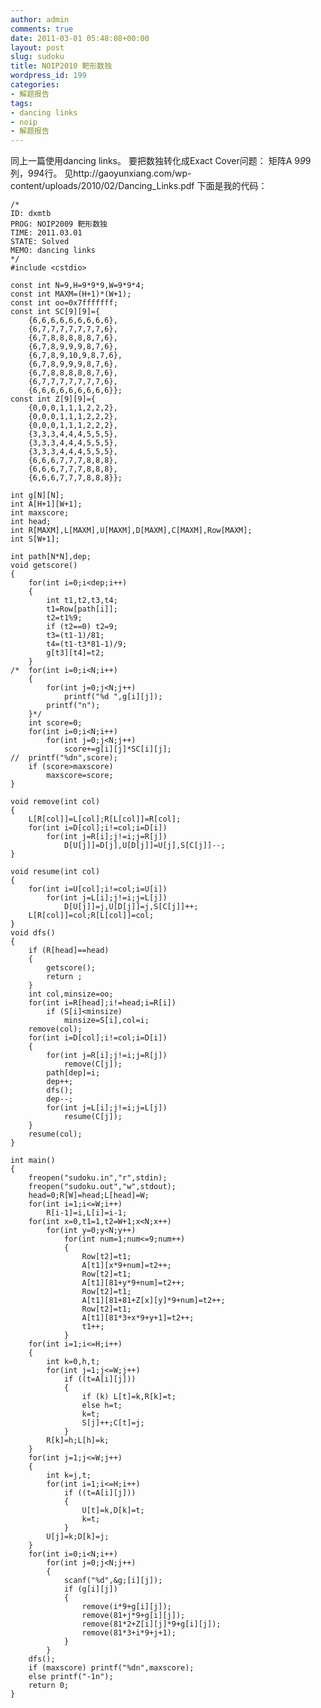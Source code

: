 ```yaml
---
author: admin
comments: true
date: 2011-03-01 05:48:08+00:00
layout: post
slug: sudoku
title: NOIP2010 靶形数独
wordpress_id: 199
categories:
- 解题报告
tags:
- dancing links
- noip
- 解题报告
---
```


同上一篇使用dancing links。
要把数独转化成Exact Cover问题：
矩阵A 9*9*9列，9*9*4行。
见http://gaoyunxiang.com/wp-content/uploads/2010/02/Dancing_Links.pdf
下面是我的代码：

    
    
    /*
    ID: dxmtb
    PROG: NOIP2009 靶形数独
    TIME: 2011.03.01
    STATE: Solved
    MEMO: dancing links
    */
    #include <cstdio>
    
    const int N=9,H=9*9*9,W=9*9*4;
    const int MAXM=(H+1)*(W+1);
    const int oo=0x7fffffff;
    const int SC[9][9]={
    	{6,6,6,6,6,6,6,6,6},
    	{6,7,7,7,7,7,7,7,6},
    	{6,7,8,8,8,8,8,7,6},
    	{6,7,8,9,9,9,8,7,6},
    	{6,7,8,9,10,9,8,7,6},
    	{6,7,8,9,9,9,8,7,6},
    	{6,7,8,8,8,8,8,7,6},
    	{6,7,7,7,7,7,7,7,6},
    	{6,6,6,6,6,6,6,6,6}};
    const int Z[9][9]={
    	{0,0,0,1,1,1,2,2,2},
    	{0,0,0,1,1,1,2,2,2},
    	{0,0,0,1,1,1,2,2,2},
    	{3,3,3,4,4,4,5,5,5},
    	{3,3,3,4,4,4,5,5,5},
    	{3,3,3,4,4,4,5,5,5},
    	{6,6,6,7,7,7,8,8,8},
    	{6,6,6,7,7,7,8,8,8},
    	{6,6,6,7,7,7,8,8,8}};
    
    int g[N][N];
    int A[H+1][W+1];
    int maxscore;
    int head;
    int R[MAXM],L[MAXM],U[MAXM],D[MAXM],C[MAXM],Row[MAXM];
    int S[W+1];
    
    int path[N*N],dep;
    void getscore()
    {
    	for(int i=0;i<dep;i++)
    	{
    		int t1,t2,t3,t4;
    		t1=Row[path[i]];
    		t2=t1%9;
    		if (t2==0) t2=9;
    		t3=(t1-1)/81;
    		t4=(t1-t3*81-1)/9;
    		g[t3][t4]=t2;
    	}
    /*	for(int i=0;i<N;i++)
    	{
    		for(int j=0;j<N;j++)
    			printf("%d ",g[i][j]);
    		printf("n");
    	}*/
    	int score=0;
    	for(int i=0;i<N;i++)
    		for(int j=0;j<N;j++)
    			score+=g[i][j]*SC[i][j];
    //	printf("%dn",score);
    	if (score>maxscore)
    		maxscore=score;
    }
    
    void remove(int col)
    {
    	L[R[col]]=L[col];R[L[col]]=R[col];
    	for(int i=D[col];i!=col;i=D[i])
    		for(int j=R[i];j!=i;j=R[j])
    			D[U[j]]=D[j],U[D[j]]=U[j],S[C[j]]--;
    }
    
    void resume(int col)
    {
    	for(int i=U[col];i!=col;i=U[i])
    		for(int j=L[i];j!=i;j=L[j])
    			D[U[j]]=j,U[D[j]]=j,S[C[j]]++;
    	L[R[col]]=col;R[L[col]]=col;
    }
    void dfs()
    {
    	if (R[head]==head)
    	{
    		getscore();
    		return ;
    	}
    	int col,minsize=oo;
    	for(int i=R[head];i!=head;i=R[i])
    		if (S[i]<minsize)
    			minsize=S[i],col=i;
    	remove(col);
    	for(int i=D[col];i!=col;i=D[i])
    	{
    		for(int j=R[i];j!=i;j=R[j])
    			remove(C[j]);
    		path[dep]=i;
    		dep++;
    		dfs();
    		dep--;
    		for(int j=L[i];j!=i;j=L[j])
    			resume(C[j]);
    	}
    	resume(col);
    }
    
    int main()
    {
    	freopen("sudoku.in","r",stdin);
    	freopen("sudoku.out","w",stdout);
    	head=0;R[W]=head;L[head]=W;
    	for(int i=1;i<=W;i++)
    		R[i-1]=i,L[i]=i-1;
    	for(int x=0,t1=1,t2=W+1;x<N;x++)
    		for(int y=0;y<N;y++)
    			for(int num=1;num<=9;num++)
    			{
    				Row[t2]=t1;
    				A[t1][x*9+num]=t2++;
    				Row[t2]=t1;
    				A[t1][81+y*9+num]=t2++;
    				Row[t2]=t1;
    				A[t1][81+81+Z[x][y]*9+num]=t2++;
    				Row[t2]=t1;
    				A[t1][81*3+x*9+y+1]=t2++;
    				t1++;
    			}
    	for(int i=1;i<=H;i++)
    	{
    		int k=0,h,t;
    		for(int j=1;j<=W;j++)
    			if ((t=A[i][j]))
    			{
    				if (k) L[t]=k,R[k]=t;
    				else h=t;
    				k=t;
    				S[j]++;C[t]=j;
    			}
    		R[k]=h;L[h]=k;
    	}
    	for(int j=1;j<=W;j++)
    	{
    		int k=j,t;
    		for(int i=1;i<=H;i++)
    			if ((t=A[i][j]))
    			{
    				U[t]=k,D[k]=t;
    				k=t;
    			}
    		U[j]=k;D[k]=j;
    	}
    	for(int i=0;i<N;i++)
    		for(int j=0;j<N;j++)
    		{
    			scanf("%d",&g;[i][j]);
    			if (g[i][j])
    			{
    				remove(i*9+g[i][j]);
    				remove(81+j*9+g[i][j]);
    				remove(81*2+Z[i][j]*9+g[i][j]);
    				remove(81*3+i*9+j+1);
    			}
    		}
    	dfs();
    	if (maxscore) printf("%dn",maxscore);
    	else printf("-1n");
    	return 0;
    }
    
